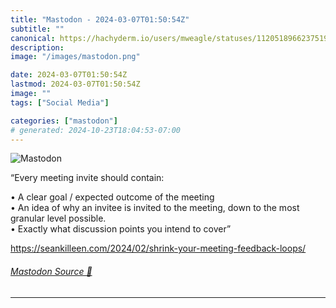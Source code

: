 ```yaml
---
title: "Mastodon - 2024-03-07T01:50:54Z"
subtitle: ""
canonical: https://hachyderm.io/users/mweagle/statuses/112051896623751988
description:
image: "/images/mastodon.png"

date: 2024-03-07T01:50:54Z
lastmod: 2024-03-07T01:50:54Z
image: ""
tags: ["Social Media"]

categories: ["mastodon"]
# generated: 2024-10-23T18:04:53-07:00
---
```

![Mastodon](/images/mastodon.png)

<p>“Every meeting invite should contain:</p><p>	•	A clear goal / expected outcome of the meeting<br />	•	An idea of why an invitee is invited to the meeting, down to the most granular level possible.<br />	•	Exactly what discussion points you intend to cover”</p><p><a href="https://seankilleen.com/2024/02/shrink-your-meeting-feedback-loops/" target="_blank" rel="nofollow noopener noreferrer" translate="no"><span class="invisible">https://</span><span class="ellipsis">seankilleen.com/2024/02/shrink</span><span class="invisible">-your-meeting-feedback-loops/</span></a></p>


###### [Mastodon Source 🐘](https://hachyderm.io/@mweagle/112051896623751988)

___

